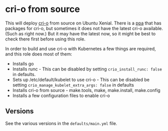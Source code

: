 # cri-o from source

This will deploy [cri-o](https://cri-o.io/) from source on Ubuntu Xenial. There is a [ppa](https://launchpad.net/~projectatomic/+archive/ubuntu/ppa) that has packages for cri-o, but sometimes it does not have the latest cri-o available. (Such as right now.) But it may have the latest now, so it might be best to check there first before using this role.

In order to build and use cri-o with Kubernetes a few things are required, and this role does most of them:

* Installs go
* Installs runc - This can be disabled by setting `crio_install_runc: false` in defaults.
* Sets up /etc/default/kubelet to use cri-o - This can be disabled be setting `crio_manage_kubelet_extra_args: false` in defaults
* Installs cri-o from source - make.tools, make, make.install, make.config
* Installs a few configuration files to enable cri-o

## Versions

See the various versions in the `defaults/main.yml` file.
